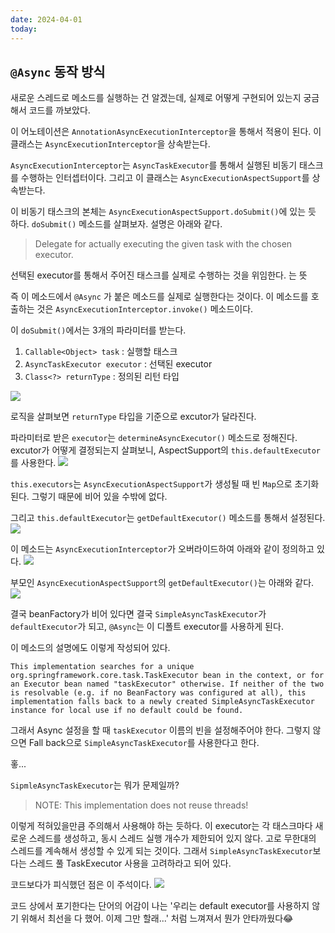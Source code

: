 ```yaml
---
date: 2024-04-01
today:
---
```


## `@Async` 동작 방식

새로운 스레드로 메소드를 실행하는 건 알겠는데, 실제로 어떻게 구현되어 있는지 궁금해서 코드를 까보았다.

이 어노테이션은 `AnnotationAsyncExecutionInterceptor`을 통해서 적용이 된다. 이 클래스는 `AsyncExecutionInterceptor`을 상속받는다.

`AsyncExecutionInterceptor`는  `AsyncTaskExecutor`를 통해서 실행된 비동기 태스크를 수행하는 인터셉터이다. 그리고 이 클래스는 `AsyncExecutionAspectSupport`를 상속받는다.

이 비동기 태스크의 본체는 `AsyncExecutionAspectSupport.doSubmit()`에 있는 듯 하다.
`doSubmit()` 메소드를 살펴보자. 설명은 아래와 같다.
> Delegate for actually executing the given task with the chosen executor.

선택된 executor를 통해서 주어진 태스크를 실제로 수행하는 것을 위임한다. 는 뜻

즉 이 메소드에서 `@Async` 가 붙은 메소드를 실제로 실행한다는 것이다. 이 메소드를 호출하는 것은 `AsyncExecutionInterceptor.invoke()` 메소드이다.

이 `doSubmit()`에서는 3개의 파라미터를 받는다.

1. `Callable<Object> task` : 실행할 태스크
2. `AsyncTaskExecutor executor` : 선택된 executor
3. `Class<?> returnType` : 정의된 리턴 타입

![](2024-04-01-20240402043801904.png)

로직을 살펴보면 `returnType` 타입을 기준으로 excutor가 달라진다.

파라미터로 받은 `executor`는 `determineAsyncExecutor()` 메소드로 정해진다.
excutor가 어떻게 결정되는지 살펴보니, AspectSupport의 `this.defaultExecutor`를 사용한다.
![](2024-04-01-20240402050559775.png)

`this.executors`는 `AsyncExecutionAspectSupport`가 생성될 때 빈 `Map`으로 초기화된다.
그렇기 때문에 비어 있을 수밖에 없다.

그리고 `this.defaultExecutor`는 `getDefaultExecutor()` 메소드를 통해서 설정된다.
![](2024-04-01-20240402051055718.png)

이 메소드는 `AsyncExecutionInterceptor`가 오버라이드하여 아래와 같이 정의하고 있다.
![](2024-04-01-20240402051244154.png)

부모인 `AsyncExecutionAspectSupport`의 `getDefaultExecutor()`는 아래와 같다.
![](2024-04-01-20240402051343398.png)

결국 beanFactory가 비어 있다면 결국 `SimpleAsyncTaskExecutor`가 `defaultExecutor`가 되고, `@Async`는 이 디폴트 executor를 사용하게 된다.

이 메소드의 설명에도 이렇게 작성되어 있다.
```
This implementation searches for a unique org.springframework.core.task.TaskExecutor bean in the context, or for an Executor bean named "taskExecutor" otherwise. If neither of the two is resolvable (e.g. if no BeanFactory was configured at all), this implementation falls back to a newly created SimpleAsyncTaskExecutor instance for local use if no default could be found.
```

그래서 Async 설정을 할 때 `taskExecutor` 이름의 빈을 설정해주어야 한다.
그렇지 않으면 Fall back으로 `SimpleAsyncTaskExecutor`를 사용한다고 한다.

홓...

`SipmleAsyncTaskExecutor`는 뭐가 문제일까?
> NOTE: This implementation does not reuse threads!

이렇게 적혀있을만큼 주의해서 사용해야 하는 듯하다. 
이 executor는 각 태스크마다 새로운 스레드를 생성하고, 동시 스레드 실행 개수가 제한되어 있지 않다.
고로 무한대의 스레드를 계속해서 생성할 수 있게 되는 것이다.
그래서 `SimpleAsyncTaskExecutor`보다는 스레드 풀 TaskExecutor 사용을 고려하라고 되어 있다.

코드보다가 피식했던 점은 이 주석이다.
![](2024-04-01-20240402052403686.png)

코드 상에서 포기한다는 단어의 어감이 나는 '우리는 default executor를 사용하지 않기 위해서 최선을 다 했어. 이제 그만 할래...' 처럼 느껴져서 뭔가 안타까웠다😂
